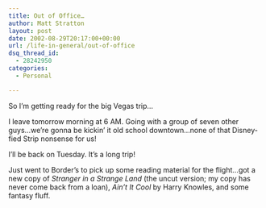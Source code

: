 ```yaml
---
title: Out of Office…
author: Matt Stratton
layout: post
date: 2002-08-29T20:17:00+00:00
url: /life-in-general/out-of-office
dsq_thread_id:
  - 28242950
categories:
  - Personal

---
```

So I&#8217;m getting ready for the big Vegas trip&#8230;

I leave tomorrow morning at 6 AM. Going with a group of seven other guys&#8230;we&#8217;re gonna be kickin&#8217; it old school downtown&#8230;none of that Disney-fied Strip nonsense for us!

I&#8217;ll be back on Tuesday. It&#8217;s a long trip!

Just went to Border&#8217;s to pick up some reading material for the flight&#8230;got a new copy of _Stranger in a Strange Land_ (the uncut version; my copy has never come back from a loan), _Ain&#8217;t It Cool_ by Harry Knowles, and some fantasy fluff.